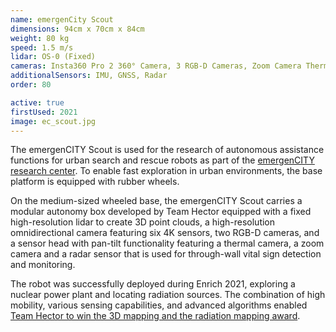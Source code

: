 ```yaml
---
name: emergenCity Scout
dimensions: 94cm x 70cm x 84cm
weight: 80 kg
speed: 1.5 m/s
lidar: OS-0 (Fixed)
cameras: Insta360 Pro 2 360° Camera, 3 RGB-D Cameras, Zoom Camera Thermal Camera
additionalSensors: IMU, GNSS, Radar
order: 80

active: true
firstUsed: 2021
image: ec_scout.jpg
---
```

The emergenCITY Scout is used for the research of autonomous assistance functions for urban search and rescue robots as part of the [emergenCITY research center](https://www.emergencity.de/).
To enable fast exploration in urban environments, the base platform is equipped with rubber wheels.

On the medium-sized wheeled base, the emergenCITY Scout carries a modular autonomy box developed by Team Hector equipped with a fixed high-resolution lidar to create 3D point clouds, a high-resolution omnidirectional camera featuring six 4K sensors, two RGB-D cameras, and a sensor head with pan-tilt functionality featuring a thermal camera, a zoom camera and a radar sensor that is used for through-wall vital sign detection and monitoring.

The robot was successfully deployed during Enrich 2021, exploring a nuclear power plant and locating radiation sources. The combination of high mobility, various sensing capabilities, and advanced algorithms enabled [Team Hector to win the 3D mapping and the radiation mapping award](https://www.informatik.tu-darmstadt.de/fb20/ueber_uns_details_244032.de.jsp).
